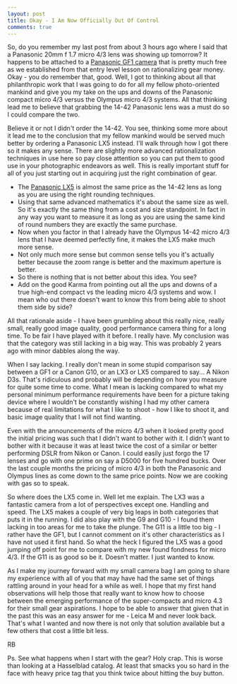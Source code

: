 ```yaml
---
layout: post
title: Okay - I Am Now Officially Out Of Control
comments: true
---
```

So, do you remember my last post from about 3 hours ago where I said that a Panasonic 20mm f 1.7 micro 4/3 lens was showing up tomorrow? It happens to be attached to a <a href="http://www.amazon.com/gp/redirect.html?ie=UTF8&amp;location=http%3A%2F%2Fwww.amazon.com%2Fgp%2Foffer-listing%2FB002MUAEX4%3Fie%3DUTF8%26coliid%3D%26ref_%3Dolp_tab_used%26me%3D%26qid%3D1284169307%26qid%3D1284169307%26sr%3D1-1%26sr%3D1-1%26seller%3D%26colid%3D%26condition%3Dused&amp;tag=rbde-20&amp;linkCode=ur2&amp;camp=1789&amp;creative=390957">Panasonic GF1 camera</a> that is pretty much free as we established from that entry level lesson on rationalizing gear money. Okay - you do remember that, good. Well, I got to thinking about all that philanthropic work that I was going to do for all my fellow photo-oriented mankind and give you my take on the ups and downs of the Panasonic compact micro 4/3 versus the Olympus micro 4/3 systems. All that thinking lead me to believe that grabbing the 14-42 Panasonic lens was a must do so I could compare the two.

Believe it or not I didn't order the 14-42. You see, thinking some more about it lead me to the conclusion that my fellow mankind would be served much better by ordering a Panasonic LX5 instead. I'll walk through how I got there so it makes any sense. There are slightly more advanced rationalization techniques in use here so pay close attention so you can put them to good use in your photographic endeavors as well. This is really important stuff for all of you just starting out in acquiring just the right combination of gear.
<ul>
	<li>The <a href="http://www.amazon.com/gp/redirect.html?ie=UTF8&amp;location=http%3A%2F%2Fwww.amazon.com%2Fgp%2Foffer-listing%2FB002MUAEX4%3Fie%3DUTF8%26coliid%3D%26ref_%3Dolp_tab_used%26me%3D%26qid%3D1284169307%26qid%3D1284169307%26sr%3D1-1%26sr%3D1-1%26seller%3D%26colid%3D%26condition%3Dused&amp;tag=rbde-20&amp;linkCode=ur2&amp;camp=1789&amp;creative=390957">Panasonic LX5</a> is almost the same price as the 14-42 lens as long as you are using the right rounding techniques.</li>
	<li>Using that same advanced mathematics it's about the same size as well. So it's exactly the same thing from a cost and size standpoint. In fact in any way you want to measure it as long as you are using the same kind of round numbers they are exactly the same purchase.</li>
	<li>Now when you factor in that I already have the Olympus 14-42 micro 4/3 lens that I have deemed perfectly fine, it makes the LX5 make much more sense.</li>
	<li>Not only much more sense but common sense tells you it's actually better because the zoom range is better and the maximum aperture is better.</li>
	<li>So there is nothing that is not better about this idea. You see?</li>
	<li>Add on the good Karma from pointing out all the ups and downs of a true high-end compact vs the leading micro 4/3 systems and wow. I mean who out there doesn't want to know this from being able to shoot them side by side?</li>
</ul>
All that rationale aside - I have been grumbling about this really nice, really small, really good image quality, good performance camera thing for a long time. To be fair I have played with it before. I really have. My conclusion was that the category was still lacking in a big way. This was probably 2 years ago with minor dabbles along the way.

When I say lacking. I really don't mean in some stupid comparison say between a GF1 or a Canon G10, or an LX3 or LX5 compared to say... A Nikon D3s. That's ridiculous and probably will be depending on how you measure for quite some time to come. What I mean is lacking compared to what my personal minimum performance requirements have been for a picture taking device where I wouldn't be constantly wishing I had my other camera because of real limitations for what I like to shoot - how I like to shoot it, and basic image quality that I will not find wanting.

Even with the announcements of the micro 4/3 when it looked pretty good the initial pricing was such that I didn't want to bother with it. I didn't want to bother with it because it was at least twice the cost of a similar or better performing DSLR from Nikon or Canon. I could easily just forgo the 17 lenses and go with one prime on say a D5000 for five hundred bucks. Over the last couple months the pricing of micro 4/3 in both the Panasonic and Olympus lines as come down to the same price points. Now we are cooking with gas so to speak.

So where does the LX5 come in. Well let me explain. The LX3 was a fantastic camera from a lot of perspectives except one. Handling and speed. The LX5 makes a couple of very big leaps in both categories that puts it in the running. I did also play with the G9 and G10 - I found them lacking in too areas for me to take the plunge. The G11 is a little too big - I rather have the GF1, but I cannot comment on it's other characteristics as I have not used it first hand. So what the heck I figured the LX5 was a good jumping off point for me to compare with my new found fondness for micro 4/3. If the G11 is as good so be it. Doesn't matter. I just wanted to know.

As I make my journey forward with my small camera bag I am going to share my experience with all of you that may have had the same set of things rattling around in your head for a while as well. I hope that my first hand observations will help those that really want to know how to choose between the emerging performance of the super-compacts and micro 4.3 for their small gear aspirations. I hope to be able to answer that given that in the past this was an easy answer for me - Leica M and never look back. That's what I wanted and now there is not only that solution available but a few others that cost a little bit less.

RB

Ps. See what happens when I start with the gear? Holy crap. This is worse than looking at a Hasselblad catalog. At least that smacks you so hard in the face with heavy price tag that you think twice about hitting the buy button.